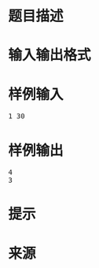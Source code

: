 

# 题目描述



# 输入输出格式



# 样例输入


<pre>1 30</pre>

# 样例输出


<pre>4
3</pre>

# 提示



# 来源


<p>
	<img src="/upload/image/20120928/20120928120305_36680.png" alt=""/> 
</p>
